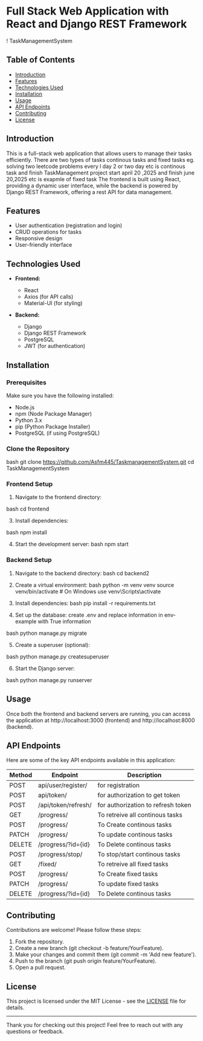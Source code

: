 # Full Stack Web Application with React and Django REST Framework

! TaskManagementSystem

## Table of Contents

- [Introduction](#introduction)
- [Features](#features)
- [Technologies Used](#technologies-used)
- [Installation](#installation)
- [Usage](#usage)
- [API Endpoints](#api-endpoints)
- [Contributing](#contributing)
- [License](#license)

## Introduction

This is a full-stack web application that allows users to manage their tasks efficiently. 
There are two types of tasks continous tasks and fixed tasks eg. solving two leetcode problems every l day 2 or two day etc is continous task and finish TaskManagement project start april 20 ,2025 and finish june 20,2025 etc is exapmle of fixed task
The frontend is built using React, providing a dynamic user interface, while the backend is powered by Django REST Framework, offering a rest API for data management.

## Features

- User authentication (registration and login)
- CRUD operations for tasks
- Responsive design
- User-friendly interface

## Technologies Used

- **Frontend:**
  - React
  - Axios (for API calls)
  - Material-UI (for styling)

- **Backend:**
  - Django
  - Django REST Framework
  - PostgreSQL
  - JWT (for authentication)

## Installation

### Prerequisites

Make sure you have the following installed:

- Node.js
- npm (Node Package Manager)
- Python 3.x
- pip (Python Package Installer)
- PostgreSQL (if using PostgreSQL)

### Clone the Repository
bash
git clone https://github.com/Asfm445/TaskmanagementSystem.git
cd TaskManagementSystem

### Frontend Setup

1. Navigate to the frontend directory:

bash cd frontend
   

3. Install dependencies:

bash npm install

4. Start the development server:
bash npm start
### Backend Setup

1. Navigate to the backend directory:
  bash cd backend2
2. Create a virtual environment:
bash
   python -m venv venv
   source venv/bin/activate  # On Windows use venv\Scripts\activate
3. Install dependencies:
bash
   pip install -r requirements.txt
   

4. Set up the database:
   create .env and replace information in env-example with True information

   
bash
   python manage.py migrate
   

5. Create a superuser (optional):

   
bash
   python manage.py createsuperuser
   

6. Start the Django server:

   
bash
   python manage.py runserver
   

## Usage

Once both the frontend and backend servers are running, you can access the application at http://localhost:3000 (frontend) and http://localhost:8000 (backend).

## API Endpoints

Here are some of the key API endpoints available in this application:

| Method | Endpoint                  | Description                       |
|--------|---------------------------|-----------------------------------|
| POST    | api/user/register/    | for registration          |
| POST   | api/token/            | for authorization  to get token          |
| POST    | /api/token/refresh/   | for authorization to refresh token         |
| GET    | /progress/             | To retreive all continous tasks          |
| POST | /progress/               | To Create continous tasks           |
| PATCH | /progress/              | To update  continous tasks         | note: data should contain id others optional
| DELETE | /progress/?id={id}     | To Delete continous tasks         |
| POST | /progress/stop/          | To stop/start continous tasks        | note: data contain only id and stop stop=True to stop and False to start
| GET    | /fixed/             | To retreive all fixed tasks          |
| POST | /progress/               | To Create fixed tasks           |
| PATCH | /progress/              | To update  fixed tasks         | note: data should contain id others optional
| DELETE | /progress/?id={id}     | To Delete continous tasks         |

## Contributing

Contributions are welcome! Please follow these steps:

1. Fork the repository.
2. Create a new branch (git checkout -b feature/YourFeature).
3. Make your changes and commit them (git commit -m 'Add new feature').
4. Push to the branch (git push origin feature/YourFeature).
5. Open a pull request.

## License

This project is licensed under the MIT License - see the [LICENSE](LICENSE) file for details.

---

Thank you for checking out this project! Feel free to reach out with any questions or feedback.
